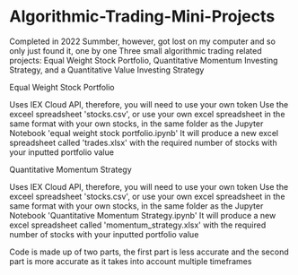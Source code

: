 # Algorithmic-Trading-Mini-Projects
Completed in 2022 Summber, however, got lost on my computer and so only just found it, one by one
Three small algorithmic trading related projects: Equal Weight Stock Portfolio, Quantitative Momentum Investing Strategy, and a Quantitative Value Investing Strategy



Equal Weight Stock Portfolio

Uses IEX Cloud API, therefore, you will need to use your own token
Use the exceel spreadsheet 'stocks.csv', or use your own excel spreadsheet in the same format with your own stocks, in the same folder as the Jupyter Notebook 'equal weight stock portfolio.ipynb'
It will produce a new excel spreadsheet called 'trades.xlsx' with the required number of stocks with your inputted portfolio value



Quantitative Momentum Strategy

Uses IEX Cloud API, therefore, you will need to use your own token
Use the exceel spreadsheet 'stocks.csv', or use your own excel spreadsheet in the same format with your own stocks, in the same folder as the Jupyter Notebook 'Quantitative Momentum Strategy.ipynb'
It will produce a new excel spreadsheet called 'momentum_strategy.xlsx' with the required number of stocks with your inputted portfolio value

Code is made up of two parts, the first part is less accurate and the second part is more accurate as it takes into account multiple timeframes
